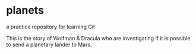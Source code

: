 # planets
 a practice repository for learning Git

This is the story of Wolfman & Dracula who are investigating if it is possible to send a planetary lander to Mars.
